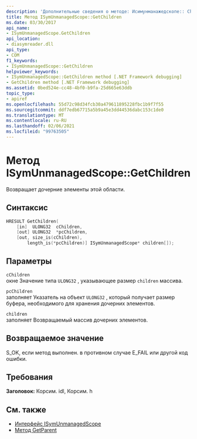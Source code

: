 ```yaml
---
description: 'Дополнительные сведения о методе: Исимунманажедскопе:: Children'
title: Метод ISymUnmanagedScope::GetChildren
ms.date: 03/30/2017
api_name:
- ISymUnmanagedScope.GetChildren
api_location:
- diasymreader.dll
api_type:
- COM
f1_keywords:
- ISymUnmanagedScope::GetChildren
helpviewer_keywords:
- ISymUnmanagedScope::GetChildren method [.NET Framework debugging]
- GetChildren method [.NET Framework debugging]
ms.assetid: 0bed524e-cc48-4bf0-b9fa-25d665e63ddb
topic_type:
- apiref
ms.openlocfilehash: 55d72c98d34fcb30a479611895228fbc1b9f7f55
ms.sourcegitcommit: ddf7edb67715a5b9a45e3dd44536dabc153c1de0
ms.translationtype: MT
ms.contentlocale: ru-RU
ms.lasthandoff: 02/06/2021
ms.locfileid: "99763505"
---
```

# <a name="isymunmanagedscopegetchildren-method"></a>Метод ISymUnmanagedScope::GetChildren

Возвращает дочерние элементы этой области.  
  
## <a name="syntax"></a>Синтаксис  
  
```cpp  
HRESULT GetChildren(  
    [in]  ULONG32  cChildren,  
    [out] ULONG32  *pcChildren,  
    [out, size_is(cChildren),  
        length_is(*pcChildren)] ISymUnmanagedScope* children[]);  
```  
  
## <a name="parameters"></a>Параметры  

 `cChildren`  
 окне Значение типа `ULONG32` , указывающее размер `children` массива.  
  
 `pcChildren`  
 заполняет Указатель на объект `ULONG32` , который получает размер буфера, необходимого для хранения дочерних элементов.  
  
 `children`  
 заполняет Возвращаемый массив дочерних элементов.  
  
## <a name="return-value"></a>Возвращаемое значение  

 S_OK, если метод выполнен. в противном случае E_FAIL или другой код ошибки.  
  
## <a name="requirements"></a>Требования  

 **Заголовок:** Корсим. idl, Корсим. h  
  
## <a name="see-also"></a>См. также

- [Интерфейс ISymUnmanagedScope](isymunmanagedscope-interface.md)
- [Метод GetParent](isymunmanagedscope-getparent-method.md)
